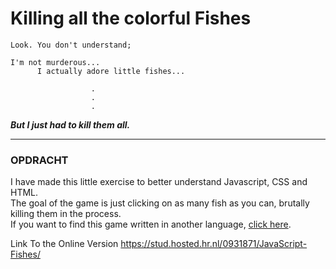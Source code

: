 # Killing all the colorful Fishes

```
Look. You don't understand; 

I'm not murderous... 
      I actually adore little fishes...

                  .
                  .
                  .    
 ```

_**But I just had to kill them all.**_

---

### OPDRACHT
I have made this little exercise to better understand Javascript, CSS and HTML.
<br>The goal of the game is just clicking on as many fish as you can, brutally killing them in the process.
<br>
If you want to find this game written in another language, [click here](https://github.com/AlaraEdda/TypeScript-Fishes). 


Link To the Online Version
https://stud.hosted.hr.nl/0931871/JavaScript-Fishes/
